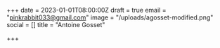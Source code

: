 +++
date = 2023-01-01T08:00:00Z
draft = true
email = "pinkrabbit033@gmail.com"
image = "/uploads/agosset-modified.png"
social = []
title = "Antoine Gosset"

+++
